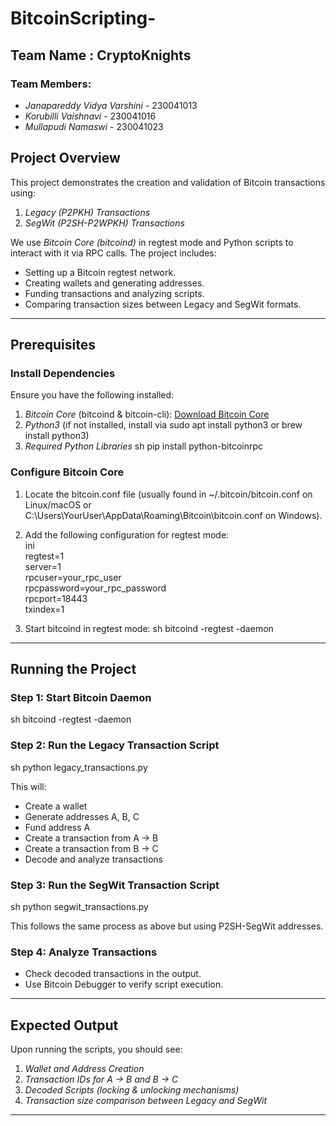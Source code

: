 # BitcoinScripting-

## Team Name : CryptoKnights 

### Team Members:

- *Janapareddy Vidya Varshini* - 230041013
- *Korubilli Vaishnavi* -  230041016
- *Mullapudi Namaswi* - 230041023

## Project Overview

This project demonstrates the creation and validation of Bitcoin transactions using:

1. *Legacy (P2PKH) Transactions*
2. *SegWit (P2SH-P2WPKH) Transactions*

We use *Bitcoin Core (bitcoind)* in regtest mode and Python scripts to interact with it via RPC calls. The project includes:

- Setting up a Bitcoin regtest network.
- Creating wallets and generating addresses.
- Funding transactions and analyzing scripts.
- Comparing transaction sizes between Legacy and SegWit formats.

---

## Prerequisites

### Install Dependencies

Ensure you have the following installed:

1. *Bitcoin Core* (bitcoind & bitcoin-cli): [Download Bitcoin Core](https://bitcoincore.org/en/download/)
2. *Python3* (if not installed, install via sudo apt install python3 or brew install python3)
3. *Required Python Libraries*
   sh
   pip install python-bitcoinrpc
   

### Configure Bitcoin Core

1. Locate the bitcoin.conf file (usually found in ~/.bitcoin/bitcoin.conf on Linux/macOS or C:\Users\YourUser\AppData\Roaming\Bitcoin\bitcoin.conf on Windows).
2. Add the following configuration for regtest mode:<br>
   ini<br>
   regtest=1<br>
   server=1<br>
   rpcuser=your_rpc_user<br>
   rpcpassword=your_rpc_password<br>
   rpcport=18443<br>
   txindex=1<br>
   
3. Start bitcoind in regtest mode:
   sh
   bitcoind -regtest -daemon
   

---

## Running the Project

### Step 1: Start Bitcoin Daemon

sh
bitcoind -regtest -daemon


### Step 2: Run the Legacy Transaction Script

sh
python legacy_transactions.py


This will:

- Create a wallet
- Generate addresses A, B, C
- Fund address A
- Create a transaction from A → B
- Create a transaction from B → C
- Decode and analyze transactions

### Step 3: Run the SegWit Transaction Script

sh
python segwit_transactions.py


This follows the same process as above but using P2SH-SegWit addresses.

### Step 4: Analyze Transactions

- Check decoded transactions in the output.
- Use Bitcoin Debugger to verify script execution.

---

## Expected Output

Upon running the scripts, you should see:

1. *Wallet and Address Creation*
2. *Transaction IDs for A → B and B → C*
3. *Decoded Scripts (locking & unlocking mechanisms)*
4. *Transaction size comparison between Legacy and SegWit*

---
